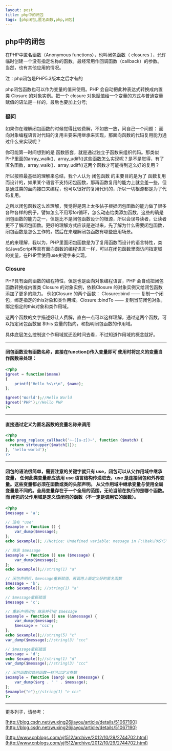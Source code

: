 ```yaml
---
layout: post
title: php中的闭包
tags: [php闭包,匿名函数,php,闭包]
---
```


## php中的闭包

在PHP中匿名函数（Anonymous functions），也叫闭包函数（ closures ），允许 临时创建一个没有指定名称的函数。最经常用作回调函数（callback）的参数。 当然，也有其他应用的情况。

注：php闭包是PHP5.3版本之后才有的

php闭包函数也可以作为变量的值来使用。PHP 会自动把此种表达式转换成内置类 Closure 的对象实例。把一个 closure 对象赋值给一个变量的方式与普通变量赋值的语法是一样的，最后也要加上分号;

### 疑问

如果你在理解闭包函数的时候觉得比较费解，不如放一放，问自己一个问题：
面向对象编程语言对代码的复用主要采用继承来实现，那面向函数的代码复用能力通过什么来实现呢？

你可能第一时间想到的是 函数嵌套，就是通过独立子函数来组织代码。那类似PHP里面的array_walk()、array_udiff()这些函数怎么实现呢？是不是觉得，有了匿名函数，array_walk()、array_udiff()这两个函数才可能得到这么好的复用？

所以按照最基础的理解来总结，我个人认为 闭包函数 的主要目的是为了 函数复用 而设计的，如果某个语言不支持闭包函数，那再函数复用的能力上就会差一些，但是通过类的面向接口来编程，也可以很好的复用代码的，所以一切根源都是为了代码复用。

之所以闭包函数这么难理解，我觉得是网上太多帖子根据闭包函数的能力做了很多各种各样的例子，譬如怎么不用写for循环，怎么动态给类添加函数，这些的确是闭包函数的能力之一，但是比不是闭包函数设计的根源，所以会误导读者，让读者更不了解闭包函数。更好的理解方式应该是逆过来，先了解为什么需要闭包函数，闭包函数是怎么工作的，然后在来理解闭包函数有哪些应用场景。

总的来理解，我以为，PHP里面闭包函数是为了复用函数而设计的语言特性，类似JavaScript等具有面向函数的编程语言一样，可以在闭包函数里面访问指定域的变量，在PHP里使用use关键字来实现。

### Closure

PHP具有面向函数的编程特性，但是也是面向对象编程语言，PHP 会自动把闭包函数转换成内置类 Closure 的对象实例，依赖Closure 的对象实例又给闭包函数添加了更多的能力。
例如Closure 的两个函数：
Closure::bind —— 复制一个闭包，绑定指定的this对象和类作用域。Closure::bindTo —— 复制当前闭包对象，绑定指定的this对象和类作用域。

这两个函数的文字描述好让人费解，直白一点可以这样理解，通过这两个函数，可以指定闭包函数里 $this 变量的指向，和指明闭包函数的作用域。

具体底层怎么控制这个作用域就还没时间去看，不过知道作用域的概念就好。

----------------------------------------------------

#### 闭包函数没有函数名称，直接在function()传入变量即可 使用时将定义的变量当作函数来处理：
```php
<?php
$greet = function($name)
{
    printf("Hello %s\r\n", $name);
};

$greet('World');//Hello World
$greet('PHP');//Hello PHP
?>
```
----------------------------------------------------

#### 直接通过定义为匿名函数的变量名称来调用
```php
<?php
echo preg_replace_callback('~-([a-z])~', function ($match) {
  return strtoupper($match[1]);
}, 'hello-world');`
?>
```
----------------------------------------------------

#### 闭包的语法很简单，需要注意的关键字就只有 use，闭包可以从父作用域中继承变量， 任何此类变量都应该用 use 语言结构传递进去，use 是连接闭包和外界变量。这些变量都必须在函数或类的头部声明。 从父作用域中继承变量与使用全局变量是不同的。全局变量存在于一个全局的范围，无论当前在执行的是哪个函数。而 闭包的父作用域是定义该闭包的函数（不一定是调用它的函数）。

```php
<?php
$message = 'a';

// 没有 "use"
$example = function () {
    var_dump($message);
};
echo $example(); //Notice: Undefined variable: message in F:\bak\PASYS\test.php on line 6 NULL

// 继承 $message
$example = function () use ($message) {
    var_dump($message);
};
echo $example();//string(1) "a"

// 闭包声明后，$message重新赋值，再调用上面定义好的匿名函数
$message = 'b';
echo $example(); //string(1) "a"

// $message重新赋值
$message = 'c';

// 重新声明闭包 继承并引用 $message
$example = function () use (&$message) {
    var_dump($message);
    $message = 'ccc';
};
echo $example();//string(5) "c"
var_dump($message);//string(3) "ccc"

// $message重新赋值
$message = 'd';
echo $example();//string(1) "d"
var_dump($message);//string(3) "ccc"

// 闭包函数和其他函数一样可以定义参数
$example = function ($arg) use ($message) {
    var_dump($arg . ' ' . $message);
};
$example("e");//string(1) "e ccc"
?>
```

---------------------------------------------------

更多列子，请参考：

[http://blog.csdn.net/wuxing26jiayou/article/details/51067190](http://blog.csdn.net/wuxing26jiayou/article/details/51067190)

[http://www.cnblogs.com/yjf512/archive/2012/10/29/2744702.html](http://www.cnblogs.com/yjf512/archive/2012/10/29/2744702.html)
